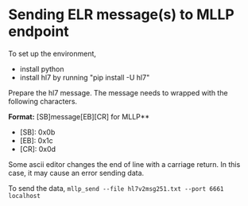 # Sending ELR message(s) to MLLP endpoint
To set up the environment,
* install python
* install hl7 by running "pip install -U hl7"

Prepare the hl7 message. The message needs to wrapped with the following characters.

**Format:** \[SB\]message\[EB\]\[CR\] for MLLP**
* \[SB\]: 0x0b
* \[EB\]: 0x1c
* \[CR\]: 0x0d

Some ascii editor changes the end of line with a carriage return. In this case, it may cause
an error sending data.

To send the data, 
```mllp_send --file hl7v2msg251.txt --port 6661 localhost```
